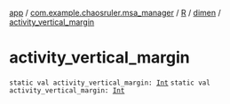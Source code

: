 [app](../../../index.md) / [com.example.chaosruler.msa_manager](../../index.md) / [R](../index.md) / [dimen](index.md) / [activity_vertical_margin](.)

# activity_vertical_margin

`static val activity_vertical_margin: `[`Int`](https://kotlinlang.org/api/latest/jvm/stdlib/kotlin/-int/index.html)
`static val activity_vertical_margin: `[`Int`](https://kotlinlang.org/api/latest/jvm/stdlib/kotlin/-int/index.html)